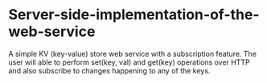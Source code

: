 # Server-side-implementation-of-the-web-service
A simple KV (key-value) store web service with a subscription feature. The  user will able to perform set(key, val) and get(key) operations over HTTP and also subscribe to changes happening to any of the keys.
